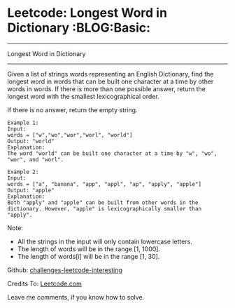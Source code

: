 # Leetcode: Longest Word in Dictionary     :BLOG:Basic:


---

Longest Word in Dictionary  

---

Given a list of strings words representing an English Dictionary, find the longest word in words that can be built one character at a time by other words in words. If there is more than one possible answer, return the longest word with the smallest lexicographical order.  

If there is no answer, return the empty string.  

    Example 1:
    Input: 
    words = ["w","wo","wor","worl", "world"]
    Output: "world"
    Explanation: 
    The word "world" can be built one character at a time by "w", "wo", "wor", and "worl".

    Example 2:
    Input: 
    words = ["a", "banana", "app", "appl", "ap", "apply", "apple"]
    Output: "apple"
    Explanation: 
    Both "apply" and "apple" can be built from other words in the dictionary. However, "apple" is lexicographically smaller than "apply".

Note:  

-   All the strings in the input will only contain lowercase letters.
-   The length of words will be in the range [1, 1000].
-   The length of words[i] will be in the range [1, 30].

Github: [challenges-leetcode-interesting](https://github.com/DennyZhang/challenges-leetcode-interesting/tree/master/longest-word-in-dictionary)  

Credits To: [Leetcode.com](https://leetcode.com/problems/longest-word-in-dictionary/description/)  

Leave me comments, if you know how to solve.